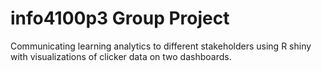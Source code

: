 # info4100p3 Group Project

Communicating learning analytics to different stakeholders using R shiny with visualizations of clicker data on two dashboards.

